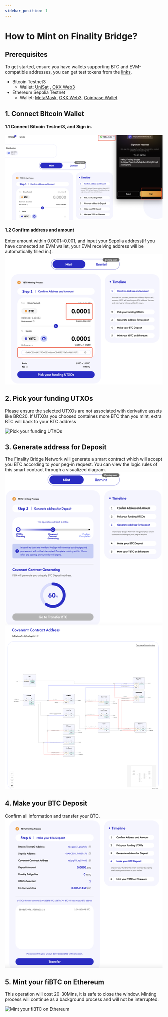 ```yaml
---
sidebar_position: 1
---
```


# How to Mint on Finality Bridge?

## Prerequisites


To get started, ensure you have wallets supporting BTC and EVM-compatible addresses, you can get test tokens from the [links](../Resources/GetFaucet.md).

- Bitcoin Testnet3
  - Wallet: [UniSat](https://unisat.io/) , [OKX Web3](https://www.okx.com/web3)
- Ethereum Sepolia Testnet
  - Wallet: [MetaMask](https://metamask.io/), [OKX Web3](https://www.okx.com/web3), [Coinbase Wallet
](https://www.coinbase.com/wallet) 


## 1. Connect Bitcoin Wallet

#### 1.1 Connect Bitcoin Testnet3, and Sign in.
![Connect Bitcoin Wallet](/img/Finality/tutorial/connect-wallet.png)

#### 1.2 Confirm address and amount

Enter amount within 0.0001~0.001, and input your Sepolia address(If you have connected an EVM wallet, your EVM receiving address will be automatically filled in.).
![Connect Bitcoin Wallet](/img/Finality/tutorial/confirm-address-amount.png)


## 2. Pick your funding UTXOs
Please ensure the selected UTXOs are not associated with derivative assets like BRC20.
If UTXOs you choosed containes more BTC than you mint, extra BTC will back to your BTC address

![Pick your funding UTXOs](/img/Finality/tutorial/pick-your-funding-UTXOs.png)


## 3. Generate address for Deposit
The Finality Bridge Network will generate a smart contract which will accept you BTC according to your peg-in request.
You can view the logic rules of this smart contract through a visualized diagram.
![Generate address for Deposit](/img/Finality/tutorial/generate-address-for-deposit.png)
![graph.png](/img/Finality/tutorial/graph.png)

## 4. Make your BTC Deposit
Confirm all information and transfer your BTC.
![Make your BTC Deposit](/img/Finality/tutorial/make-your-btc-deposit.png)

## 5. Mint your fiBTC on Ethereum
This operation will cost 20-30Mins, it is safe to close the window. Minting process will continue as a background process and will not be interrupted.  

![Mint your fiBTC on Ethereum](/img/Finality/tutorial/mint-your-fibtc-on-ethereum-1.png)
